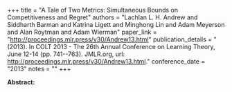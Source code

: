 +++
title = "A Tale of Two Metrics: Simultaneous Bounds on Competitiveness and Regret"
authors = "Lachlan L. H. Andrew and Siddharth Barman and Katrina Ligett and Minghong Lin and Adam Meyerson and Alan Roytman and Adam Wierman"
paper_link = "http://proceedings.mlr.press/v30/Andrew13.html"
publication_details = "(2013). In COLT 2013 - The 26th Annual Conference on Learning Theory,  June 12-14 (pp. 741--763). JMLR.org, url: <a href='http://proceedings.mlr.press/v30/Andrew13.html' target='_blank'>http://proceedings.mlr.press/v30/Andrew13.html</a>."
conference_date = "2013"
notes = ""
+++

<b>Abstract:</b>
